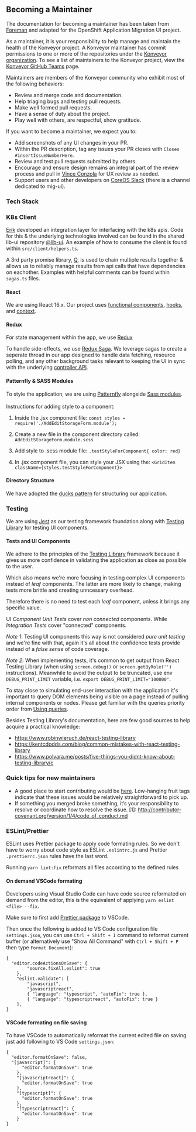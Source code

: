 ## Becoming a Maintainer

The documentation for becoming a maintainer has been taken from [Foreman](https://theforeman.org/handbook.html#Becomingamaintainer) and adapted for the OpenShift Application Migration UI project.

As a maintainer, it is your responsibility to help manage and maintain the health of the Konveyor project. A Konveyor maintainer has commit permissions to one or more of the repositories under the [Konveyor organization](https://github.com/konveyor). To see a list of maintainers to the Konveyor project, view the [Konveyor GitHub Teams](https://github.com/orgs/konveyor/teams) page.

Maintainers are members of the Konveyor community who exhibit most of the following behaviors:

- Review and merge code and documentation.
- Help triaging bugs and testing pull requests.
- Make well formed pull requests.
- Have a sense of duty about the project.
- Play well with others, are respectful, show gratitude.

If you want to become a maintainer, we expect you to:

- Add screenshots of any UI changes in your PR.
- Within the PR description, tag any issues your PR closes with `Closes #insertIssueNumberHere`.
- Review and test pull requests submitted by others.
- Encourage and ensure design remains an integral part of the review process and pull in [Vince Conzola](https//github.com/vconzola) for UX review as needed.
- Support users and other developers on [CoreOS Slack](https://coreos.slack.com/) (there is a channel dedicated to mig-ui).

### Tech Stack

### K8s Client

[Erik](https://github.com/eriknelson) developed an integration layer for interfacing with the k8s apis. Code for this & the underlying technologies involved can be found in the shared lib-ui repository [@lib-ui](https://github.com/konveyor/lib-ui). An example of how to consume the client is found within `src/client/helpers.ts`.

A 3rd party promise library, [Q](https://github.com/kriskowal/q/wiki/API-Reference), is used to chain multiple results together & allows us to reliably manage results from api calls that have dependencies on eachother. Examples with helpful comments can be found within `sagas.ts` files.

#### React

We are using React 16.x. Our project uses [functional components](https://reactjs.org/docs/components-and-props.html), [hooks](https://reactjs.org/docs/hooks-reference.html), and [ context](https://reactjs.org/docs/context.html).

#### Redux

For state management within the app, we use [Redux](https://react-redux.js.org/)

To handle side-effects, we use [Redux Saga](https://redux-saga.js.org/). We leverage sagas to create a seperate thread in our app designed to handle data fetching, resource polling, and any other background tasks relevant to keeping the UI in sync with the underlying [controller API](https://docs.google.com/document/d/1BWlSlsrV_uzjLyFVkoYmjHaNHs-F__exMAh8yTVqAeg/edit?usp=sharing).

#### Patternfly & SASS Modules

To style the application, we are using [Patternfly](https://patternfly-react.surge.sh/) alongside [Sass modules](https://medium.com/clover-platform-blog/modular-scss-and-why-you-need-it-6bb2d8c40fd8).<br>
<br>
Instructions for adding style to a component:

1. Inside the .jsx component file:
   `const styles = require('./AddEditStorageForm.module');`

2. Create a new file in the component directory called:
   `AddEditStorageForm.module.scss`

3. Add style to .scss module file:
   `.testStyleForComponent{ color: red}`

4. In .jsx component file, you can style your JSX using the:
   `<GridItem className={styles.testStyleForComponent}>`

#### Directory Structure

We have adopted the [ducks pattern](https://www.freecodecamp.org/news/scaling-your-redux-app-with-ducks-6115955638be/) for structuring our application.

### Testing

We are using [Jest](https://jestjs.io/) as our testing framework foundation along with [Testing Library](https://testing-library.com/) for testing UI components.

#### Tests and UI Components

We adhere to the principles of the [Testing Library](https://testing-library.com/docs/guiding-principles) framework
because it gives us more confidence in validating the application as close as possible to the user.

Which also means we're more focusing in testing complex UI components instead of _leaf_ components.
The latter are more likely to change, making tests more brittle and creating unncessary overhead.

Therefore there is no need to test each _leaf_ component, unless it brings any specific value.

UI _Component Unit Tests_ cover _non connected_ components.
While _Integration Tests_ cover "connected" components.

_Note 1_: Testing UI components this way is not considered _pure unit testing_ and we're fine with that, again it's all about the confidence tests provide instead of a _false sense_ of code coverage.

_Note 2_: When implementing tests, it's common to get output from React Testing Library (when using `screen.debug()` or `screen.getByRole('')` instructions). Meanwhile to avoid the output to be truncated, use env `DEBUG_PRINT_LIMIT` variable, i.e. `export DEBUG_PRINT_LIMIT="100000"`.

To stay close to simulating end-user interaction with the application it's important to query DOM elements being visible on a page instead of pulling internal components or nodes. Please get familiar with the queries priority order from [Using queries](https://testing-library.com/docs/guide-which-query).

Besides Testing Library's documentation, here are few good sources to help acquire a practical knowledge:

- https://www.robinwieruch.de/react-testing-library
- https://kentcdodds.com/blog/common-mistakes-with-react-testing-library
- https://www.polvara.me/posts/five-things-you-didnt-know-about-testing-library/c

### Quick tips for new maintainers

- A good place to start contributing would be [here](https://github.com/konveyor/mig-ui/issues?q=is%3Aissue+is%3Aopen+label%3Alow-hanging-fruit). Low-hanging fruit tags indicate that these issues would be relatively straightforward to pick up.
- If something you merged broke something, it’s your responsibility to resolve or coordinate how to resolve the issue.
  [1]: http://contributor-covenant.org/version/1/4/code_of_conduct.md

### ESLint/Prettier

ESLint uses Prettier package to apply code formating rules.
So we don't have to worry about code style as ESLint `.eslintrc.js` and Prettier `.prettierrc.json` rules have the last word.

Running `yarn lint:fix` reformats all files according to the defined rules

#### On demand VSCode formating

Developers using Visual Studio Code can have code source reformated on demand from the editor, this is the equivalent of applying `yarn eslint <file> --fix`.

Make sure to first add [Prettier package](https://marketplace.visualstudio.com/items?itemName=esbenp.prettier-vscode) to VSCode.

Then once the following is added to VS Code configuration file `settings.json`, you can use `Ctrl + Shift + I` command to reformat current buffer (or alternatively use "Show All Command" with `Ctrl + Shift + P` then type `Format Document`):

```
{
  "editor.codeActionsOnSave": {
        "source.fixAll.eslint": true
    },
    "eslint.validate": [
        "javascript",
        "javascriptreact",
        { "language": "typescript", "autoFix": true },
        { "language": "typescriptreact", "autoFix": true }
    ],
}
```

#### VSCode formating on file saving

To have VSCode to automatically reformat the current edited file on saving just add following to VS Code `settings.json`:

```
{
  "editor.formatOnSave": false,
  "[javascript]": {
      "editor.formatOnSave": true
    },
    "[javascriptreact]": {
      "editor.formatOnSave": true
    },
    "[typescript]": {
      "editor.formatOnSave": true
    },
    "[typescriptreact]": {
      "editor.formatOnSave": true
    }
}
```

